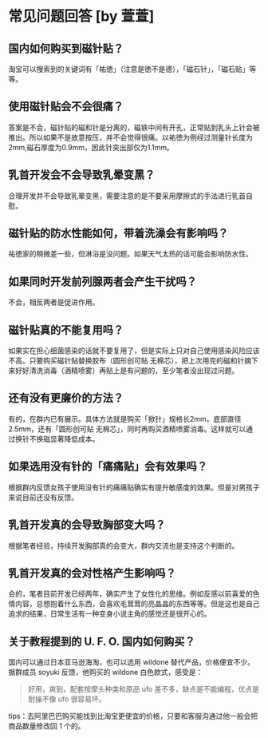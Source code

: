 # 常见问题回答 [by 萱萱]

## 国内如何购买到磁针贴？

淘宝可以搜索到的关键词有「祐徳」（注意是徳不是德），「磁石针」，「磁石贴」等等。

## 使用磁针贴会不会很痛？

答案是不会，磁针贴的磁和针是分离的，磁铁中间有开孔，正常贴到乳头上针会被推出。所以如果不是故意按压，并不会觉得很痛。以祐徳为例经过测量针长度为2mm,磁石厚度为0.9mm，因此针突出部仅为1.1mm。

## 乳首开发会不会导致乳晕变黑？

合理开发并不会导致乳晕变黑，需要注意的是不要采用摩擦式的手法进行乳首自慰。

## 磁针贴的防水性能如何，带着洗澡会有影响吗？

祐徳家的稍微差一些，但淋浴是没问题。如果天气太热的话可能会影响防水性。

## 如果同时开发前列腺两者会产生干扰吗？

不会，相反两者是促进作用。

## 磁针贴真的不能复用吗？

如果实在担心细菌感染的话就不要复用了，但是实际上只对自己使用感染风险应该不高。只要购买磁针贴替换胶布（圆形创可贴 无棉芯），把上次用完的磁和针摘下来好好清洗消毒（酒精喷雾）再贴上是有问题的，至少笔者没出现过问题。

## 还有没有更廉价的方法？

有的，在群内已有展示。具体方法就是购买「掀针」规格长2mm，底部直径2.5mm，还有「圆形创可贴 无棉芯」，同时再购买酒精喷雾消毒。这样就可以通过换针不换磁显著降低成本。

## 如果选用没有针的「痛痛贴」会有效果吗？

根据群内反馈女孩子使用没有针的痛痛贴确实有提升敏感度的效果。但是对男孩子来说目前还没有反馈。

## 乳首开发真的会导致胸部变大吗？

根据笔者经验，持续开发胸部真的会变大，群内交流也是支持这个判断的。

## 乳首开发真的会对性格产生影响吗？

会的，笔者目前开发已经两年，确实产生了女性化的思维。例如反感以前喜爱的色情内容，总想抱着什么东西，会喜欢毛茸茸的亮晶晶的东西等等。但是这也是自己追求的结果，日常生活有一种变身小说主角的感觉还是很开心的。

## 关于教程提到的 U. F. O. 国内如何购买？

国内可以通过日本亚马逊海淘，也可以选用 wildone 替代产品，价格便宜不少。据群成员 soyuki 反馈，他购买的 wildone 白色款式，感受是：

> 好用，爽到，配套按摩头种类和原品 ufo 差不多，缺点是不能编程，优点是耐操不像 ufo 很容易坏。

tips：去阿里巴巴购买能找到比淘宝更便宜的价格，只要和客服沟通过他一般会把商品数量修改回 1 个的。

